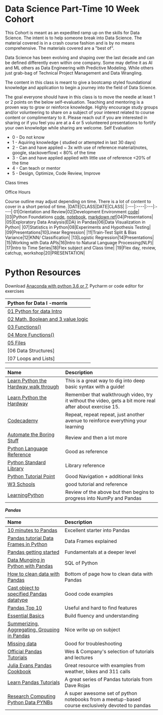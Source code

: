 # Data Science Part-Time 10 Week Cohort
This Cohort is meant as an expedited ramp up on the skills for Data Science. The intent is to help someone break into Data Science. The material covered is in a crash course fashion and is by no means comprehensive. The materials covered are a "best of". 

Data Science has been evolving and shaping over the last decade and can be defined differently even within one company. Some may define it as AI and ML others as Data Engineering with Predictive Modeling. While others just grab-bag of Technical Project Management and Data Wrangling. 

The content in this class is meant to give a bootcamp styled foundational knowledge and application to begin a journey into the field of Data Science. 

The goal everyone should have in this class is to move the needle at least 1 or 2 points on the below self-evaluation. Teaching and mentoring is a proven way to grow or reinforce knowledge. Highly encourage study groups and/or volunteering to share on a subject of your interest related to course content or complimentary to it. Please reach out if you are interested in sharing or if you feel you are at a 4 or 5 volunteered presentations to fortify your own knowledge while sharing are welcome. 
Self Evaluation
* 0 - Do not know
* 1 - Aquiring knowledge ( studied or attempted in last 30 days)
* 2 - Can and have applied ~ 3x with use of reference material(notes, google, stackoverflow) < 80% of the time
* 3 - Can and have applied applied with little use of reference <20% of the time
* 4 - Can teach or mentor 
* 5 - Design, Optimize, Code Review, Improve

Class times


Office Hours


Course outline may adjust depending on time. There is a lot of content to cover in a short period of time. 
|DATE|CLASS|DATE|CLASS|
|:---|:----|:---|:----|
01|Orientation and Review|02|Development Environment [code](https://github.com/Morrisdata/DS/blob/master/code/02_development_environment)|
|03|Python Foundations [code](), [notebook](), [markdown ref]()|04|Presentations|
|05|Exploratory Data Analysis(EDA) in Pandas|06|Data Visualization in Python|
|07|Statistics in Python|08|Experiments and Hypothesis Testing|
|09|Presentations|10|Linear Regression|
|11|Train-Test Split & Bias Variance|12|KNN/ Classification|
|13|Logistic Regression|14|Presentations|
|15|Working with Data APIs|16|Intro to Natural Language Processing(NLP)|
|17|Intro to Time Series|18|Flex subject and Class time|
|19|Flex day, review, catchup, workshop|20|PRESENTATION|


# Python Resources
Download [Anaconda with python 3.6 or 7](https://www.continuum.io/downloads), Pycharm or code editor for exercises

|Python for Data I -morris|
|:----|
|[01 Python for data Intro](https://github.com/Morrisdata/Python_for_Data_I/tree/master/Workbook)|
|[02 Math, Boolean and 3 value logic](https://github.com/Morrisdata/Python_for_Data_I/blob/master/Workbook/PD01Unit02a_Worksheet)|
|[03 Functions()](https://github.com/Morrisdata/Python_for_Data_I/blob/master/Workbook/PD01Unit03a_Worksheet.py)|
|[04 More Functions()](https://github.com/Morrisdata/Python_for_Data_I/blob/master/Workbook/PD01Unit04a_Worksheet.py)|
|[05 Files](https://github.com/Morrisdata/Python_for_Data_I/blob/master/Workbook/PD01Unit05a_Worksheet)|
|[06 Data Structures]|
|[07 Loops and Lists]|


|Name | Description|
|:-------|:-----|
|[Learn Python the Hardway walk through](https://www.youtube.com/playlist?list=PLCHnubFzFwjJVEvQk-FuEynAuwGV_4BNS)|This is a great way to dig into deep basic syntax with a guide!|
|[Learn Python the Hardway](https://learnpythonthehardway.org/)|Remember that walkthrough video, try it without the video, gets a bit more real after about exercise 15.| 
|[Codecademy](https://www.codecademy.com/learn/python)|Repeat, repeat repeat, just another avenue to reinforce everything your learning|
|[Automate the Boring Stuff](https://automatetheboringstuff.com/)|Review and then a lot more|
|[Python Language Reference](https://docs.python.org/3/reference/index.html#reference-index)|Good as reference|
|[Python Standard Library](https://docs.python.org/3/library/index.html)|Library reference |
|[Python Tutorial Point](https://www.tutorialspoint.com/python/python_useful_resources.htm)| Good Navigation + additional links|
|[W3 Schools](https://www.w3schools.com/python/default.asp)| good tutorial and reference|
|[LearningPython](https://www.learnpython.org/) |Review of the above but then begins to progress into NumPy and Pandas|

***Pandas***

|Name | Description|
|:-------|:-----|
|[10 minutes to Pandas](https://pandas.pydata.org/pandas-docs/stable/getting_started/10min.html)|Excellent starter into Pandas|
|[Pandas tutorial Data Frames in Python](https://www.datacamp.com/community/tutorials/pandas-tutorial-dataframe-python)| Data Frames explained|
|[Pandas getting started](https://pandas.pydata.org/pandas-docs/stable/getting_started/tutorials.html)|Fundamentals at a deeper level|
|[Data Munging in Python with Pandas](https://pandas.pydata.org/pandas-docs/stable/getting_started/tutorials.html)|SQL of Python|
|[How to clean data with Pandas](https://pandas.pydata.org/pandas-docs/stable/getting_started/tutorials.html)| Bottom of page how to clean data with Pandas|
|[Cast object to specified Pandas datatype](https://pandas.pydata.org/pandas-docs/stable/reference/api/pandas.Series.astype.html)|Good code examples|
|[Pandas Top 10](http://manishamde.github.io/blog/2013/03/07/pandas-and-python-top-10/)| Useful and hard to find features |
|[Essential Basics](https://pandas.pydata.org/pandas-docs/stable/getting_started/basics.html)| Build fluency and understanding|
|[Summerizing, Aggregating, Grouping in Pandas](https://www.shanelynn.ie/summarising-aggregation-and-grouping-data-in-python-pandas/)| Nice write up on subject|
|[Missing data](https://chrisalbon.com/python/data_wrangling/pandas_missing_data/)|Good for troubleshooting|
|[Official Pandas Tutorials](http://pandas.pydata.org/pandas-docs/stable/tutorials.html) | Wes & Company's selection of tutorials and lectures|
|[Julia Evans Pandas Cookbook](https://github.com/jvns/pandas-cookbook) | Great resource with examples from weather, bikes and 311 calls|
|[Learn Pandas Tutorials](https://bitbucket.org/hrojas/learn-pandas) | A great series of Pandas tutorials from Dave Rojas|
|[Research Computing Python Data PYNBs](https://github.com/ResearchComputing/Meetup-Fall-2013/tree/master/python) | A super awesome set of python notebooks from a meetup-based course exclusively devoted to pandas|
